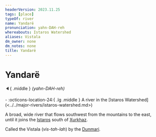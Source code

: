 ```yaml
---
headerVersion: 2023.11.25
tags: [place]
typeOf: river
name: Yandarë
pronunciation: yahn-DAH-reh
whereabouts: Istaros Watershed
aliases: Vistala
dm_owner: none
dm_notes: none
title: Yandarë
---
```

# Yandarë
:speaker:{ .middle } *(yahn-DAH-reh)*  
<div class="grid cards ext-narrow-margin ext-one-column" markdown>
-    :octicons-location-24:{ .lg .middle } A river in the [Istaros Watershed](<../../major-rivers/istaros-watershed.md>)  
</div>


A broad, wide river that flows southwest from the mountains to the east, until it joins the [Istaros](<../../major-rivers/istaros.md>) south of [Xurkhaz](<../xurkhaz/xurkhaz.md>). 

Called the Vistala (*vis-tah-lah*) by the [Dunmari](<../../greater-dunmar/realms/dunmar/dunmar.md>). 
